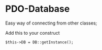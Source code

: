 # PDO-Database

Easy way of connecting from other classes;

Add this to your construct
```
$this->DB = DB::getInstance();
```
